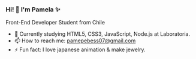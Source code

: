 ### Hi! 👋 I'm Pamela ✨

Front-End Developer Student from Chile

* 🔭 Currently studying HTML5, CSS3, JavaScript, Node.js at Laboratoria.
* 📫 How to reach me: pamepebess07@gmail.com
* ⚡ Fun fact: I love japanese animation & make jewelry.

